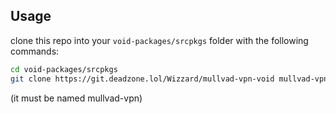 ## Usage

clone this repo into your `void-packages/srcpkgs` folder with the following commands:

```bash
cd void-packages/srcpkgs
git clone https://git.deadzone.lol/Wizzard/mullvad-vpn-void mullvad-vpn
```

(it must be named mullvad-vpn)